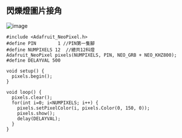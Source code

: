 ## 閃爍燈圖片接角
![image](https://user-images.githubusercontent.com/55682616/197332363-ff7cc763-75fd-4eab-87eb-b2bf19d6920a.png)

```IDE
#include <Adafruit_NeoPixel.h>
#define PIN        1 //PIN第一隻腳
#define NUMPIXELS 12  //總共12科燈
Adafruit_NeoPixel pixels(NUMPIXELS, PIN, NEO_GRB + NEO_KHZ800);
#define DELAYVAL 500 

void setup() {
  pixels.begin(); 
}

void loop() {
  pixels.clear(); 
  for(int i=0; i<NUMPIXELS; i++) {
    pixels.setPixelColor(i, pixels.Color(0, 150, 0));
    pixels.show();    
    delay(DELAYVAL); 
  }
}

```
